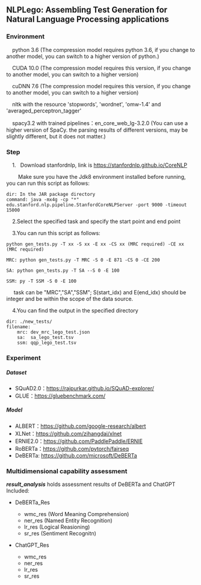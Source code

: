 ## NLPLego: Assembling Test Generation for Natural Language Processing applications

### Environment

    python 3.6 (The compression model requires python 3.6, if you change to another model, you can switch to a higher version of python.)

    CUDA 10.0 (The compression model requires this version, if you change to another model, you can switch to a higher version)

    cuDNN 7.6 (The compression model requires this version, if you change to another model, you can switch to a higher version)

    nltk with the resource 'stopwords', 'wordnet', 'omw-1.4' and 'averaged_perceptron_tagger'

    spacy3.2 with trained pipelines：en_core_web_lg-3.2.0 (You can use a higher version of SpaCy. the parsing results of different versions, may be slightly different, but it does not matter.)


### Step

    1.   Download stanfordnlp, link is https://stanfordnlp.github.io/CoreNLP

        Make sure you have the Jdk8 environment installed before running, you can run this script as follows:

```
dir: In the JAR package directory
command: java -mx4g -cp "*" edu.stanford.nlp.pipeline.StanfordCoreNLPServer -port 9000 -timeout 15000
```

    2.Select the specified task and specify the start point and end point

    3.You can run this script as follows:

```
python gen_tests.py -T xx -S xx -E xx -CS xx (MRC required) -CE xx (MRC required)

MRC: python gen_tests.py -T MRC -S 0 -E 871 -CS 0 -CE 200 

SA: python gen_tests.py -T SA --S 0 -E 100

SSM: py -T SSM -S 0 -E 100
```

     task can be "MRC","SA","SSM"; S(start_idx) and E(end_idx) should be integer and be within the scope of the data source.

    4.You can find the output in the specified directory

```
dir: ./new_tests/
filename: 
    mrc: dev_mrc_lego_test.json
    sa:  sa_lego_test.tsv
    ssm: qqp_lego_test.tsv
```

### Experiment

##### Dataset
- SQuAD2.0：https://rajpurkar.github.io/SQuAD-explorer/
- GLUE：https://gluebenchmark.com/

##### Model
- ALBERT：https://github.com/google-research/albert
- XLNet：https://github.com/zihangdai/xlnet
- ERNIE2.0：https://github.com/PaddlePaddle/ERNIE
- RoBERTa：https://github.com/pytorch/fairseq
- DeBERTa: https://github.com/microsoft/DeBERTa


### Multidimensional capability assessment

***result_analysis*** holds assessment results of DeBERTa and ChatGPT
Included:

- DeBERTa_Res
	- wmc_res (Word Meaning Comprehension)
	- ner_res (Named Entity Recognition)
	- lr_res (Logical Reasioning)
	- sr_res (Sentiment Recognitn)

- ChatGPT_Res
	- wmc_res
	- ner_res
	- lr_res
	- sr_res
